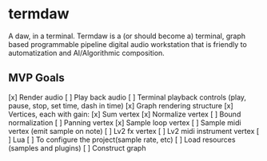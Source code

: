 # termdaw
A daw, in a terminal.
Termdaw is a (or should become a) terminal, graph based programmable pipeline digital audio workstation that is friendly to automatization and AI/Algorithmic composition.

## MVP Goals
[x] Render audio
[ ] Play back audio
[ ] Terminal playback controls (play, pause, stop, set time, dash in time)
[x] Graph rendering structure
[x] Vertices, each with gain:
  [x] Sum vertex
  [x] Normalize vertex
  [ ] Bound normalization
  [ ] Panning vertex
  [x] Sample loop vertex
  [ ] Sample midi vertex (emit sample on note)
  [ ] Lv2 fx vertex
  [ ] Lv2 midi instrument vertex
[ ] Lua
  [ ] To configure the project(sample rate, etc)
  [ ] Load resources (samples and plugins)
  [ ] Construct graph
